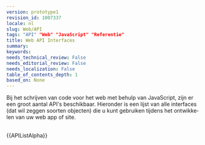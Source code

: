 ```yaml
---
version: prototype1
revision_id: 1007337
locale: nl
slug: Web/API
tags: "API" "Web" "JavaScript" "Referentie"
title: Web API Interfaces
summary: 
keywords: 
needs_technical_review: False
needs_editorial_review: False
needs_localization: False
table_of_contents_depth: 1
based_on: None
---
```

<p><span id="result_box" lang="nl"><span class="hps">Bij het schrijven van</span> <span class="hps">code</span> <span class="hps">voor het web</span> <span class="hps">met behulp van JavaScript</span><span>, zijn er</span> <span class="hps">een groot aantal</span> <span class="hps">API's</span> <span class="hps">beschikbaar</span><span>.</span> <span class="hps">Hieronder is een lijst</span> <span class="hps">van</span> <span class="hps">alle</span> <span class="hps">interfaces</span> <span class="atn hps">(</span><span>dat wil zeggen</span> <span class="hps">soorten objecten</span><span>) die u</span> <span class="hps">kunt</span><span class="hps"> gebruiken tijdens het</span> <span class="hps">ontwikkelen van uw</span> <span class="hps">web</span> <span class="hps">app</span> <span class="hps">of site.</span></span><br />
 &nbsp;</p>

<div>{{APIListAlpha}}</div>

